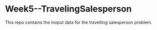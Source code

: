 # Week5--TravelingSalesperson

This repo contains the inoput data for the travelling salesperson problem.
